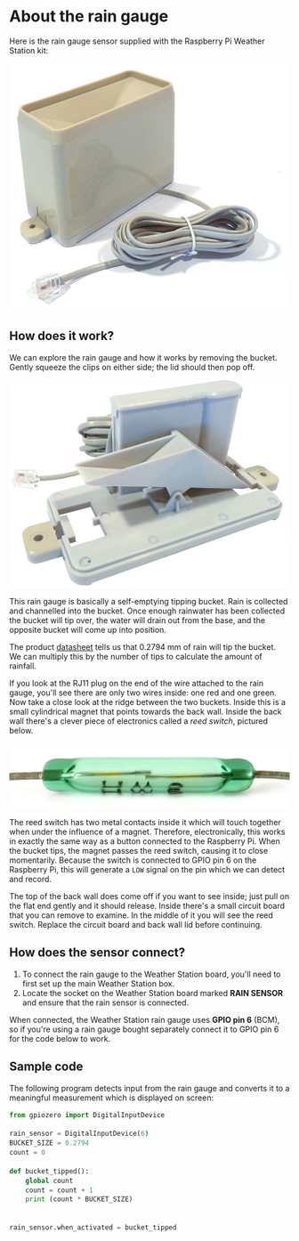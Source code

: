 # About the rain gauge

Here is the rain gauge sensor supplied with the Raspberry Pi Weather Station kit:

![Rain Gauge](images/rain_gauge.jpg)

## How does it work?

We can explore the rain gauge and how it works by removing the bucket. Gently squeeze the clips on either side; the lid should then pop off.

![](images/rain_gauge_open.jpg)

This rain gauge is basically a self-emptying tipping bucket. Rain is collected and channelled into the bucket. Once enough rainwater has been collected the bucket will tip over, the water will drain out from the base, and the opposite bucket will come up into position.

The product [datasheet](https://www.argentdata.com/files/80422_datasheet.pdf) tells us that 0.2794 mm of rain will tip the bucket. We can multiply this by the number of tips to calculate the amount of rainfall.

If you look at the RJ11 plug on the end of the wire attached to the rain gauge, you'll see there are only two wires inside: one red and one green. Now take a close look at the ridge between the two buckets. Inside this is a small cylindrical magnet that points towards the back wall. Inside the back wall there's a clever piece of electronics called a *reed switch*, pictured below.

![](images/reed_switch.jpg)

The reed switch has two metal contacts inside it which will touch together when under the influence of a magnet. Therefore, electronically, this works in exactly the same way as a button connected to the Raspberry Pi. When the bucket tips, the magnet passes the reed switch, causing it to close momentarily. Because the switch is connected to GPIO pin 6 on the Raspberry Pi, this will generate a `LOW` signal on the pin which we can detect and record.

The top of the back wall does come off if you want to see inside; just pull on the flat end gently and it should release. Inside there's a small circuit board that you can remove to examine. In the middle of it you will see the reed switch. Replace the circuit board and back wall lid before continuing.


## How does the sensor connect?

1. To connect the rain gauge to the Weather Station board, you'll need to first set up the main Weather Station box.
1. Locate the socket on the Weather Station board marked **RAIN SENSOR** and ensure that the rain sensor is connected.

When connected, the Weather Station rain gauge uses **GPIO pin 6** (BCM), so if you're using a rain gauge bought separately connect it to GPIO pin 6 for the code below to work.

## Sample code

The following program detects input from the rain gauge and converts it to a meaningful measurement which is displayed on screen: 

  ```python
  from gpiozero import DigitalInputDevice

  rain_sensor = DigitalInputDevice(6)
  BUCKET_SIZE = 0.2794
  count = 0

  def bucket_tipped():
      global count
      count = count + 1
      print (count * BUCKET_SIZE)

  
  rain_sensor.when_activated = bucket_tipped
```
